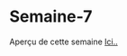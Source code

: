 # Semaine-7

<p>Aperçu de cette semaine  <a href="http://htmlpreview.github.io/?https://github.com/walidhassan/Semaine-7/blob/master/semaine-7/semaine7.html">Ici..</a></p>
